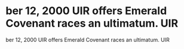 # ber 12, 2000 UIR offers Emerald Covenant races an ultimatum. UIR

ber 12, 2000 UIR offers Emerald Covenant races an ultimatum. UIR